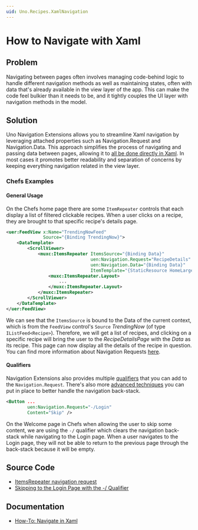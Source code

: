 ```yaml
---
uid: Uno.Recipes.XamlNavigation
---
```


# How to Navigate with Xaml

## Problem

Navigating between pages often involves managing code-behind logic to handle different navigation methods as well as maintaining states, often with data that's already available in the view layer of the app. This can make the code feel bulkier than it needs to be, and it tightly couples the UI layer with navigation methods in the model.

## Solution

Uno Navigation Extensions allows you to streamline Xaml navigation by leveraging attached properties such as Navigation.Request and Navigation.Data. This approach simplifies the process of navigating and passing data between pages, allowing it to [all be done directly in Xaml](xref:Uno.Extensions.Navigation.HowToNavigateInXAML). In most cases it promotes better readability and separation of concerns by keeping everything navigation related in the view layer.

### Chefs Examples

#### General Usage

On the Chefs home page there are some `ItemRepeater` controls that each display a list of filtered clickable recipes. When a user clicks on a recipe, they are brought to that specific recipe's details page.

```xml
<uer:FeedView x:Name="TrendingNowFeed"
              Source="{Binding TrendingNow}">
    <DataTemplate>
        <ScrollViewer>
            <muxc:ItemsRepeater ItemsSource="{Binding Data}"
                                uen:Navigation.Request="RecipeDetails"
                                uen:Navigation.Data="{Binding Data}"
                                ItemTemplate="{StaticResource HomeLargeItemTemplate}">
                <muxc:ItemsRepeater.Layout>
                    ...
                </muxc:ItemsRepeater.Layout>
            </muxc:ItemsRepeater>
        </ScrollViewer>
    </DataTemplate>
</uer:FeedView>
```

We can see that the `ItemsSource` is bound to the Data of the current context, which is from the `FeedView` control's `Source` _TrendingNow_ (of type `IListFeed<Recipe>`). Therefore, we will get a list of recipes, and clicking on a specific recipe will bring the user to the _RecipeDetailsPage_ with the _Data_ as its recipe. This page can now display all the details of the recipe in question. You can find more information about Navigation Requests [here](xref:Uno.Extensions.Navigation.HowToNavigateInXAML#1-navigationrequest).

#### Qualifiers

Navigation Extensions also provides multiple [qualifiers](xref:Reference.Navigation.Qualifiers) that you can add to the `Navigation.Request`. There's also more [advanced techniques](xref:Uno.Extensions.Navigation.Advanced.PageNavigation) you can put in place to better handle the navigation back-stack.

```xml
<Button ...
        uen:Navigation.Request="-/Login"
        Content="Skip" />
```

On the Welcome page in Chefs when allowing the user to skip some content, we are using the `-/` qualifier which clears the navigation back-stack while navigating to the Login page. When a user navigates to the Login page, they will not be able to return to the previous page through the back-stack because it will be empty.

## Source Code

- [ItemsRepeater navigation request](https://github.com/unoplatform/uno.chefs/blob/f7ccfcc2d47d7d45e2ae34a1a251d8c95311c309/src/Chefs/Views/HomePage.xaml#L115-L135)
- [Skipping to the Login Page with the -/ Qualifier](https://github.com/unoplatform/uno.chefs/blob/40918c8347386e63237f5ff4c93a61e315fec7d1/src/Chefs/Views/WelcomePage.xaml#L77)

## Documentation

- [How-To: Navigate in Xaml](xref:Uno.Extensions.Navigation.HowToNavigateInXAML)
